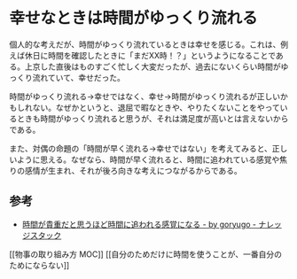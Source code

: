# 幸せなときは時間がゆっくり流れる

個人的な考えだが、時間がゆっくり流れているときは幸せを感じる。これは、例えば休日に時間を確認したときに「まだXX時！？」というようになることである。上京した直後はものすごく忙しく大変だったが、過去にないくらい時間がゆっくり流れていて、幸せだった。

時間がゆっくり流れる→幸せではなく、幸せ→時間がゆっくり流れるが正しいかもしれない。なぜかというと、退屈で暇なときや、やりたくないことをやっているときも時間がゆっくり流れると思うが、それは満足度が高いとは言えないからである。

また、対偶の命題の「時間が早く流れる→幸せではない」を考えてみると、正しいように思える。なぜなら、時間が早く流れると、時間に追われている感覚や焦りの感情が生まれ、それが後ろ向きな考えにつながるからである。

## 参考

- [時間が貴重だと思うほど時間に追われる感覚になる - by goryugo - ナレッジスタック](https://knowledgestuck.substack.com/p/6bb)

[[物事の取り組み方 MOC]]
[[自分のためだけに時間を使うことが、一番自分のためにならない]]